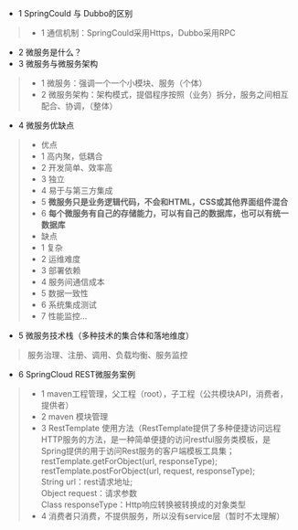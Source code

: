 - 1 SpringCould 与 Dubbo的区别
> - 1 通信机制：SpringCould采用Https，Dubbo采用RPC
- 2 微服务是什么？
- 3 微服务与微服务架构
> - 1 微服务：强调一个一个小模块、服务（个体）
> - 2 微服务架构：架构模式，提倡程序按照（业务）拆分，服务之间相互配合、协调，（整体）
- 4 微服务优缺点
> - 优点
> - 1 高内聚，低耦合
> - 2 开发简单、效率高
> - 3 独立
> - 4 易于与第三方集成
> - 5 **微服务只是业务逻辑代码，不会和HTML，CSS或其他界面组件混合**
> - 6 **每个微服务有自己的存储能力，可以有自己的数据库，也可以有统一数据库**
> - 缺点
> - 1 复杂
> - 2 运维难度
> - 3 部署依赖
> - 4 服务间通信成本
> - 5 数据一致性
> - 6 系统集成测试
> - 7 性能监控...
- 5 微服务技术栈（多种技术的集合体和落地维度）
> 服务治理、注册、调用、负载均衡、服务监控
- 6 SpringCloud REST微服务案例
> - 1 maven工程管理，父工程（root），子工程（公共模块API，消费者，提供者）
> - 2 maven 模块管理
> - 3 RestTemplate 使用方法（RestTemplate提供了多种便捷访问远程HTTP服务的方法，是一种简单便捷的访问restful服务类模板，是Spring提供的用于访问Rest服务的客户端模板工具集；<br>
restTemplate.getForObject(url, responseType);<br>
restTemplate.postForObject(url, request, responseType);
<br>String url：rest请求地址;<br>
Object request：请求参数<br>
Class<T> responseType：Http响应转换被转换成的对象类型
> - 4 消费者只消费，不提供服务，所以没有service层（暂时不太理解）